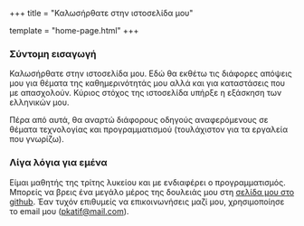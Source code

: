 +++
title = "Καλωσήρθατε στην ιστοσελίδα μου"

template = "home-page.html"
+++

### Σύντομη εισαγωγή 

Καλωσήρθατε στην ιστοσελίδα μου. Εδώ θα εκθέτω τις διάφορες απόψεις μου για
θέματα της καθημερινότητάς μου αλλά και για καταστάσεις που με απασχολούν.
Κύριος στόχος της ιστοσελίδα υπήρξε η εξάσκηση των ελληνικών μου.

Πέρα από αυτά, θα αναρτώ διάφορους οδηγούς αναφερόμενους σε θέματα τεχνολογίας
και προγραμματισμού (τουλάχιστον για τα εργαλεία που γνωρίζω).

### Λίγα λόγια για εμένα

Είμαι μαθητής της τρίτης λυκείου και με ενδιαφέρει ο προγραμματισμός. Μπορείς
να βρεις ένα μεγάλο μέρος της δουλειάς μου στη [σελίδα μου στο
github](https://github.com/PetrosKatiforis). Έαν τυχόν επιθυμείς να
επικοινωνήσεις μαζί μου, χρησιμοποίησε το email μου (pkatif@mail.com).

